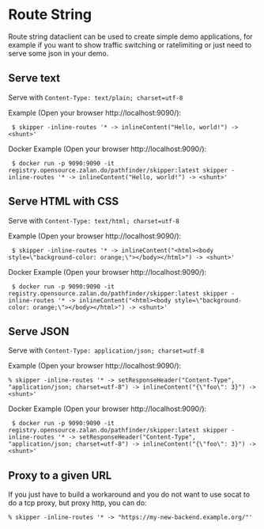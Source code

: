 # Route String

Route string dataclient can be used to create simple demo
applications, for example if you want to show traffic switching or
ratelimiting or just need to serve some json in your demo.

## Serve text

Serve with `Content-Type: text/plain; charset=utf-8`

Example (Open your browser http://localhost:9090/):

     $ skipper -inline-routes '* -> inlineContent("Hello, world!") -> <shunt>'

Docker Example (Open your browser http://localhost:9090/):

     $ docker run -p 9090:9090 -it registry.opensource.zalan.do/pathfinder/skipper:latest skipper -inline-routes '* -> inlineContent("Hello, world!") -> <shunt>'

## Serve HTML with CSS

Serve with `Content-Type: text/html; charset=utf-8`

Example (Open your browser http://localhost:9090/):

     $ skipper -inline-routes '* -> inlineContent("<html><body style=\"background-color: orange;\"></body></html>") -> <shunt>'

Docker Example (Open your browser http://localhost:9090/):

     $ docker run -p 9090:9090 -it registry.opensource.zalan.do/pathfinder/skipper:latest skipper -inline-routes '* -> inlineContent("<html><body style=\"background-color: orange;\"></body></html>") -> <shunt>'


## Serve JSON

Serve with `Content-Type: application/json; charset=utf-8`

Example (Open your browser http://localhost:9090/):

    % skipper -inline-routes '* -> setResponseHeader("Content-Type", "application/json; charset=utf-8") -> inlineContent("{\"foo\": 3}") -> <shunt>'

Docker Example (Open your browser http://localhost:9090/):

     $ docker run -p 9090:9090 -it registry.opensource.zalan.do/pathfinder/skipper:latest skipper -inline-routes '* -> setResponseHeader("Content-Type", "application/json; charset=utf-8") -> inlineContent("{\"foo\": 3}") -> <shunt>'

## Proxy to a given URL

If you just have to build a workaround and you do not want to use
socat to do a tcp proxy, but proxy http, you can do:

    % skipper -inline-routes '* -> "https://my-new-backend.example.org/"'
